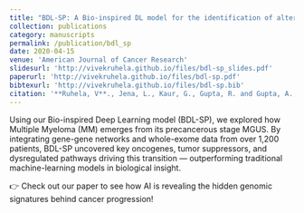 ```yaml
---
title: "BDL-SP: A Bio-inspired DL model for the identification of altered Signaling Pathways in Multiple Myeloma using WES data"
collection: publications
category: manuscripts
permalink: /publication/bdl_sp
date: 2020-04-15
venue: 'American Journal of Cancer Research'
slidesurl: 'http://vivekruhela.github.io/files/bdl-sp_slides.pdf'
paperurl: 'http://vivekruhela.github.io/files/bdl-sp.pdf'
bibtexurl: 'http://vivekruhela.github.io/files/bdl-sp.bib'
citation: '**Ruhela, V**., Jena, L., Kaur, G., Gupta, R. and Gupta, A., 2023. BDL-SP: A Bio-inspired DL model for the identification of altered Signaling Pathways in Multiple Myeloma using WES data. <i>American Journal of Cancer Research</i>, 13(4), p.1155, 10(1), p.6.'
---
```


Using our Bio-inspired Deep Learning model (BDL-SP), we explored how Multiple Myeloma (MM) emerges from its precancerous stage MGUS. By integrating gene-gene networks and whole-exome data from over 1,200 patients, BDL-SP uncovered key oncogenes, tumor suppressors, and dysregulated pathways driving this transition — outperforming traditional machine-learning models in biological insight.

👉 Check out our paper to see how AI is revealing the hidden genomic signatures behind cancer progression!
